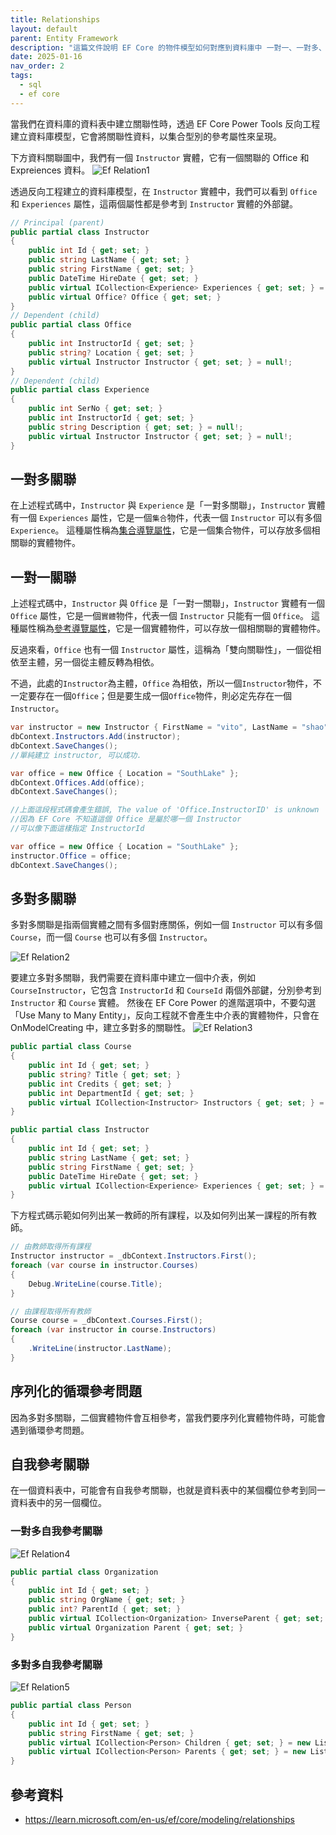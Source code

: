 ```yaml
---
title: Relationships
layout: default
parent: Entity Framework
description: "這篇文件說明 EF Core 的物件模型如何對應到資料庫中 一對一、一對多、多對多 關聯性。"
date: 2025-01-16
nav_order: 2
tags:
  - sql
  - ef core
---
```


當我們在資料庫的資料表中建立關聯性時，透過 EF Core Power Tools 反向工程建立資料庫模型，它會將關聯性資料，以集合型別的參考屬性來呈現。

下方資料關聯圖中，我們有一個 `Instructor` 實體，它有一個關聯的 Office 和 Expreiences 資料。
![Ef Relation1](images/ef-relation1.png)

透過反向工程建立的資料庫模型，在 `Instructor` 實體中，我們可以看到 `Office` 和 `Experiences` 屬性，這兩個屬性都是參考到 `Instructor` 實體的外部鍵。
```csharp
// Principal (parent)
public partial class Instructor
{
    public int Id { get; set; }
    public string LastName { get; set; }
    public string FirstName { get; set; }
    public DateTime HireDate { get; set; }
    public virtual ICollection<Experience> Experiences { get; set; } = new List<Experience>();
    public virtual Office? Office { get; set; }
}
// Dependent (child)
public partial class Office
{
    public int InstructorId { get; set; }
    public string? Location { get; set; }
    public virtual Instructor Instructor { get; set; } = null!;
}
// Dependent (child)
public partial class Experience
{
    public int SerNo { get; set; }
    public int InstructorId { get; set; }
    public string Description { get; set; } = null!;
    public virtual Instructor Instructor { get; set; } = null!;
}
```
## 一對多關聯
在上述程式碼中，`Instructor` 與 `Experience` 是「一對多關聯」，`Instructor` 實體有一個 `Experiences` 屬性，它是一個`集合`物件，代表一個 `Instructor` 可以有多個 `Experience`。
這種屬性稱為<a target="_blank" href="https://learn.microsoft.com/en-us/ef/core/modeling/relationships/navigations#collection-navigations">集合導覽屬性</a>，它是一個集合物件，可以存放多個相關聯的實體物件。

## 一對一關聯
上述程式碼中，`Instructor` 與 `Office` 是「一對一關聯」，`Instructor` 實體有一個 `Office` 屬性，它是一個`實體`物件，代表一個 `Instructor` 只能有一個 `Office`。
這種屬性稱為<a target="_blank" href="https://learn.microsoft.com/en-us/ef/core/modeling/relationships/navigations#reference-navigations">參考導覽屬性</a>，它是一個實體物件，可以存放一個相關聯的實體物件。

反過來看，`Office` 也有一個 `Instructor` 屬性，這稱為「雙向關聯性」，一個從相依至主體，另一個從主體反轉為相依。

不過，此處的`Instructor`為主體，`Office` 為相依，所以一個`Instructor`物件，不一定要存在一個`Office`；但是要生成一個`Office`物件，則必定先存在一個`Instructor`。
```csharp
var instructor = new Instructor { FirstName = "vito", LastName = "shao" };
dbContext.Instructors.Add(instructor);
dbContext.SaveChanges();
//單純建立 instructor, 可以成功.

var office = new Office { Location = "SouthLake" };
dbContext.Offices.Add(office);
dbContext.SaveChanges();

//上面這段程式碼會產生錯誤, The value of 'Office.InstructorID' is unknown
//因為 EF Core 不知道這個 Office 是屬於哪一個 Instructor
//可以像下面這樣指定 InstructorId

var office = new Office { Location = "SouthLake" };
instructor.Office = office;
dbContext.SaveChanges();
```
## 多對多關聯
多對多關聯是指兩個實體之間有多個對應關係，例如一個 `Instructor` 可以有多個 `Course`，而一個 `Course` 也可以有多個 `Instructor`。

![Ef Relation2](images/ef-relation2.png)

要建立多對多關聯，我們需要在資料庫中建立一個中介表，例如 `CourseInstructor`，它包含 `InstructorId` 和 `CourseId` 兩個外部鍵，分別參考到 `Instructor` 和 `Course` 實體。
然後在 EF Core Power 的進階選項中，不要勾選「Use Many to Many Entity」，反向工程就不會產生中介表的實體物件，只會在 OnModelCreating 中，建立多對多的關聯性。
![Ef Relation3](images/ef-relation3.png)

```csharp
public partial class Course
{
    public int Id { get; set; }
    public string? Title { get; set; }
    public int Credits { get; set; }
    public int DepartmentId { get; set; }
    public virtual ICollection<Instructor> Instructors { get; set; } = new List<Instructor>();
}

public partial class Instructor
{
    public int Id { get; set; }
    public string LastName { get; set; }
    public string FirstName { get; set; }
    public DateTime HireDate { get; set; }
    public virtual ICollection<Experience> Experiences { get; set; } = new List<Experience>();
}
```
下方程式碼示範如何列出某一教師的所有課程，以及如何列出某一課程的所有教師。
```csharp
// 由教師取得所有課程
Instructor instructor = _dbContext.Instructors.First();
foreach (var course in instructor.Courses)
{
    Debug.WriteLine(course.Title);
}

// 由課程取得所有教師
Course course = _dbContext.Courses.First();
foreach (var instructor in course.Instructors)
{
    .WriteLine(instructor.LastName);
}
```


## 序列化的循環參考問題

因為多對多關聯，二個實體物件會互相參考，當我們要序列化實體物件時，可能會遇到循環參考問題。

## 自我參考關聯

在一個資料表中，可能會有自我參考關聯，也就是資料表中的某個欄位參考到同一資料表中的另一個欄位。

### 一對多自我參考關聯
![Ef Relation4](images/ef-relation4.png)
```csharp
public partial class Organization
{
    public int Id { get; set; }
    public string OrgName { get; set; }
    public int? ParentId { get; set; }
    public virtual ICollection<Organization> InverseParent { get; set; } = new List<Organization>();
    public virtual Organization Parent { get; set; }
}
```

### 多對多自我參考關聯
![Ef Relation5](images/ef-relation5.png)
```csharp
public partial class Person
{
    public int Id { get; set; }
    public string FirstName { get; set; }
    public virtual ICollection<Person> Children { get; set; } = new List<Person>();
    public virtual ICollection<Person> Parents { get; set; } = new List<Person>();
}
```

## 參考資料
- <a target="_blank" href="Introduction to relationships">https://learn.microsoft.com/en-us/ef/core/modeling/relationships</a>
